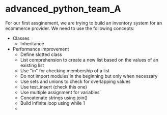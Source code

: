 # advanced_python_team_A

For our first assginement, we are trying to build an inventory system for an ecommerce provider.
We need to use the following concepts:
- Classes
  - Inheritance
- Performance improvement
  - Define slotted class
  - List comprehension to create a new list based on the values of an existing list
  - Use "in" for checking membership of a list
  - Do not import modules in the beginning but only when necessary
  - Use sets and unions to check for overlapping values
  - Use test_insert (check this one)
  - Use multiple assignment for variables
  - Concatenate strings using join()
  - Build infinite loop using while 1
  - 
